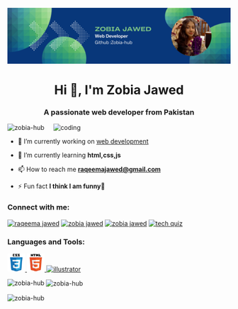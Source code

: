 ![logo](https://github.com/Zobia-hub/Zobia-hub/blob/6b3826c837aed4f105114a4ad6d82f45f7752d70/Blue%2C%20Green%2C%20and%20White%20Modern%20Tech%20Web%20Developer%20LinkedIn%20Banner.png)
<h1 align="center">Hi 👋, I'm Zobia Jawed</h1>
<h3 align="center">A passionate web developer from Pakistan</h3>
<img align="right" alt="coding" width="400" src="https://user-images.githubusercontent.com/55389276/140866485-8fb1c876-9a8f-4d6a-98dc-08c4981eaf70.gif">

<p align="left"> <img src="https://komarev.com/ghpvc/?username=zobia-hub&label=Profile%20views&color=0e75b6&style=flat" alt="zobia-hub" /> </p>

- 🔭 I’m currently working on [web development](https://github.com/Zobia-hub)

- 🌱 I’m currently learning **html,css,js**

- 📫 How to reach me **raqeemajawed@gmail.com**

- ⚡ Fun fact **I think I am funny🌱**

<h3 align="left">Connect with me:</h3>
<p align="left">
<a href="https://codepen.io/raqeema jawed" target="blank"><img align="center" src="https://raw.githubusercontent.com/rahuldkjain/github-profile-readme-generator/master/src/images/icons/Social/codepen.svg" alt="raqeema jawed" height="30" width="40" /></a>
<a href="https://fb.com/zobia jawed" target="blank"><img align="center" src="https://raw.githubusercontent.com/rahuldkjain/github-profile-readme-generator/master/src/images/icons/Social/facebook.svg" alt="zobia jawed" height="30" width="40" /></a>
<a href="https://instagram.com/zobia jawed" target="blank"><img align="center" src="https://raw.githubusercontent.com/rahuldkjain/github-profile-readme-generator/master/src/images/icons/Social/instagram.svg" alt="zobia jawed" height="30" width="40" /></a>
<a href="https://www.youtube.com/c/tech quiz" target="blank"><img align="center" src="https://raw.githubusercontent.com/rahuldkjain/github-profile-readme-generator/master/src/images/icons/Social/youtube.svg" alt="tech quiz" height="30" width="40" /></a>
</p>

<h3 align="left">Languages and Tools:</h3>
<p align="left"> <a href="https://www.w3schools.com/css/" target="_blank" rel="noreferrer"> <img src="https://raw.githubusercontent.com/devicons/devicon/master/icons/css3/css3-original-wordmark.svg" alt="css3" width="40" height="40"/> </a> <a href="https://www.w3.org/html/" target="_blank" rel="noreferrer"> <img src="https://raw.githubusercontent.com/devicons/devicon/master/icons/html5/html5-original-wordmark.svg" alt="html5" width="40" height="40"/> </a> <a href="https://www.adobe.com/in/products/illustrator.html" target="_blank" rel="noreferrer"> <img src="https://www.vectorlogo.zone/logos/adobe_illustrator/adobe_illustrator-icon.svg" alt="illustrator" width="40" height="40"/> </a> </p>

<p><img align="left" src="https://github-readme-stats.vercel.app/api/top-langs?username=zobia-hub&show_icons=true&locale=en&layout=compact" alt="zobia-hub" /></p>

<p>&nbsp;<img align="center" src="https://github-readme-stats.vercel.app/api?username=zobia-hub&show_icons=true&locale=en" alt="zobia-hub" /></p>

<p><img align="center" src="https://github-readme-streak-stats.herokuapp.com/?user=zobia-hub&" alt="zobia-hub" /></p>

